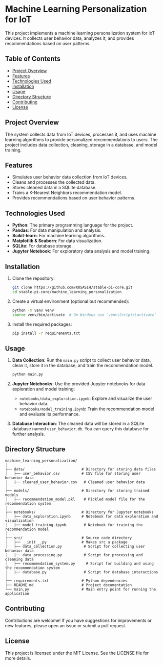 # Machine Learning Personalization for IoT

This project implements a machine learning personalization system for IoT devices. It collects user behavior data, analyzes it, and provides recommendations based on user patterns.

## Table of Contents

- [Project Overview](#project-overview)
- [Features](#features)
- [Technologies Used](#technologies-used)
- [Installation](#installation)
- [Usage](#usage)
- [Directory Structure](#directory-structure)
- [Contributing](#contributing)
- [License](#license)

## Project Overview

The system collects data from IoT devices, processes it, and uses machine learning algorithms to provide personalized recommendations to users. The project includes data collection, cleaning, storage in a database, and model training.

## Features

- Simulates user behavior data collection from IoT devices.
- Cleans and processes the collected data.
- Stores cleaned data in a SQLite database.
- Trains a K-Nearest Neighbors recommendation model.
- Provides recommendations based on user behavior patterns.

## Technologies Used

- **Python**: The primary programming language for the project.
- **Pandas**: For data manipulation and analysis.
- **Scikit-learn**: For machine learning algorithms.
- **Matplotlib & Seaborn**: For data visualization.
- **SQLite**: For database storage.
- **Jupyter Notebook**: For exploratory data analysis and model training.

## Installation

1. Clone the repository:
   ```bash
   git clone https://github.com/KOSASIH/stable-pi-core.git
   cd stable-pi-core/machine_learning_personalization
   ```

2. Create a virtual environment (optional but recommended):
   ```bash
   python -m venv venv
   source venv/bin/activate  # On Windows use `venv\Scripts\activate`
   ```

3. Install the required packages:
   ```bash
   pip install -r requirements.txt
   ```

## Usage

1. **Data Collection**: Run the `main.py` script to collect user behavior data, clean it, store it in the database, and train the recommendation model.
   ```bash
   python main.py
   ```

2. **Jupyter Notebooks**: Use the provided Jupyter notebooks for data exploration and model training:
   - `notebooks/data_exploration.ipynb`: Explore and visualize the user behavior data.
   - `notebooks/model_training.ipynb`: Train the recommendation model and evaluate its performance.

3. **Database Interaction**: The cleaned data will be stored in a SQLite database named `user_behavior.db`. You can query this database for further analysis.

## Directory Structure

```
machine_learning_personalization/
│
├── data/                          # Directory for storing data files
│   ├── user_behavior.csv          # CSV file for storing user behavior data
│   ├── cleaned_user_behavior.csv   # Cleaned user behavior data
│
├── models/                        # Directory for storing trained models
│   ├── recommendation_model.pkl    # Pickled model file for the recommendation system
│
├── notebooks/                     # Directory for Jupyter notebooks
│   ├── data_exploration.ipynb     # Notebook for data exploration and visualization
│   ├── model_training.ipynb        # Notebook for training the recommendation model
│
├── src/                           # Source code directory
│   ├── __init__.py                # Makes src a package
│   ├── data_collection.py          # Script for collecting user behavior data
│   ├── data_processing.py          # Script for processing and cleaning data
│   ├── recommendation_system.py     # Script for building and using the recommendation system
│   ├── database.py                 # Script for database interactions
│
├── requirements.txt               # Python dependencies
├── README.md                      # Project documentation
└── main.py                        # Main entry point for running the application
```

## Contributing

Contributions are welcome! If you have suggestions for improvements or new features, please open an issue or submit a pull request.

## License

This project is licensed under the MIT License. See the LICENSE file for more details.
